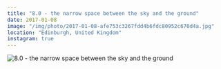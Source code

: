```yaml
---
title: "8.0 - the narrow space between the sky and the ground"
date: 2017-01-08
image: "/img/photo/2017-01-08-afe753c3267fdd4b6fdc80952c670d4a.jpg"
location: "Edinburgh, United Kingdom"
instagram: true
---
```


![8.0 - the narrow space between the sky and the ground](/img/photo/2017-01-08-afe753c3267fdd4b6fdc80952c670d4a.jpg)

